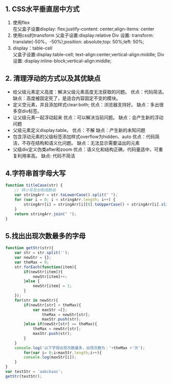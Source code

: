 ## 1. CSS水平垂直居中方式
1. 使用flex  
在父盒子设置display: flex;justify-content: center;align-items: center
2. 使用css的transform 
父盒子设置:display:relative 
Div 设置: transform: translate(-50%，-50%);position: absolute;top: 50%;left: 50%;
3. display：table-cell  
父盒子设置:display:table-cell; text-align:center;vertical-align:middle; 
Div 设置: display:inline-block;vertical-align:middle;

## 2. 清理浮动的方式以及其优缺点
- 给父级元素定义高度：解决父级元素高度无法获取的问题。
优点：代码简洁。  缺点：高度被固定死了，是适合内容固定不变的模块。
- 定义空元素，并且添加样式clear:both;
优点：浏览器支持好。 缺点：多出很多空div标签。
- 让父级元素一起浮动起来
优点：可以解决当前问题。 缺点：会产生新的浮动问题
- 父级元素定义display:table。
优点：不解 缺点：产生新的未知问题
- 包含浮动元素的父级标签添加样式overflow为hidden、auto
优点：代码简洁，不存在结构和语义化问题。
缺点：无法显示需要溢出的元素
- 父级div定义伪类after和zoom
优点：语义化和结构正确，代码量适中，可重复利用率高。
缺点: 代码不简洁


## 4.字符串首字母大写
```js
function titleCase(str) {
    // 转小写及分割成数组
    var stringArr = str.toLowerCase().split(" ");
    for (var i = 0; i < stringArr.length; i++) {
        stringArr[i] = stringArr[i][0].toUpperCase() + stringArr[i].slice(1);
    }
    return stringArr.join(" ");
}
```

## 5.找出出现次数最多的字母
```js
function getStr(str){
    var str = str.split('');
    var newStr = {};
    var theMax = 0;
    str.forEach(function(item){
        if(newStr[item]){
            newStr[item]++;
        }else {
            newStr[item] = 1;
        }
    });
    for(str in newStr){
        if(newStr[str] > theMax){
            var maxStr =[];
                theMax = newStr[str];
                maxStr.push(str);
        }else if(newStr[str] == theMax){
            theMax = newStr[str];
            maxStr.push(str);
        }
    }
    console.log('以下字母出现次数最多，出现次数为：'+theMax +'次');
        for(var i= 0;i<maxStr.length;i++){
        console.log(maxStr[i]);
    }
}
var testStr = 'aabckaas';
getStr(testStr);
```